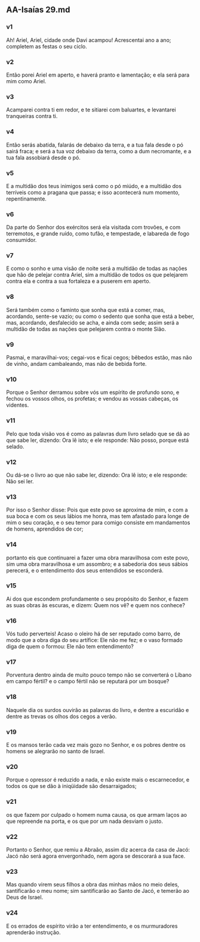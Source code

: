 ## AA-Isaías 29.md
### v1
 Ah! Ariel, Ariel, cidade onde Davi acampou! Acrescentai ano a ano; completem as festas o seu ciclo.
### v2
 Então porei Ariel em aperto, e haverá pranto e lamentação; e ela será para mim como Ariel.
### v3
 Acamparei contra ti em redor, e te sitiarei com baluartes, e levantarei tranqueiras contra ti.
### v4
 Então serás abatida, falarás de debaixo da terra, e a tua fala desde o pó sairá fraca; e será a tua voz debaixo da terra, como a dum necromante, e a tua fala assobiará desde o pó.
### v5
 E a multidão dos teus inimigos será como o pó miúdo, e a multidão dos terríveis como a pragana que passa; e isso acontecerá num momento, repentinamente.
### v6
 Da parte do Senhor dos exércitos será ela visitada com trovões, e com terremotos, e grande ruído, como tufão, e tempestade, e labareda de fogo consumidor.
### v7
 E como o sonho e uma visão de noite será a multidão de todas as nações que hão de pelejar contra Ariel, sim a multidão de todos os que pelejarem contra ela e contra a sua fortaleza e a puserem em aperto.
### v8
 Será também como o faminto que sonha que está a comer, mas, acordando, sente-se vazio; ou como o sedento que sonha que está a beber, mas, acordando, desfalecido se acha, e ainda com sede; assim será a multidão de todas as nações que pelejarem contra o monte Sião.
### v9
 Pasmai, e maravilhai-vos; cegai-vos e ficai cegos; bêbedos estão, mas não de vinho, andam cambaleando, mas não de bebida forte.
### v10
 Porque o Senhor derramou sobre vós um espírito de profundo sono, e fechou os vossos olhos, os profetas; e vendou as vossas cabeças, os videntes.
### v11
 Pelo que toda visão vos é como as palavras dum livro selado que se dá ao que sabe ler, dizendo: Ora lê isto; e ele responde: Não posso, porque está selado.
### v12
 Ou dá-se o livro ao que não sabe ler, dizendo: Ora lê isto; e ele responde: Não sei ler.
### v13
 Por isso o Senhor disse: Pois que este povo se aproxima de mim, e com a sua boca e com os seus lábios me honra, mas tem afastado para longe de mim o seu coração, e o seu temor para comigo consiste em mandamentos de homens, aprendidos de cor;
### v14
 portanto eis que continuarei a fazer uma obra maravilhosa com este povo, sim uma obra maravilhosa e um assombro; e a sabedoria dos seus sábios perecerá, e o entendimento dos seus entendidos se esconderá.
### v15
 Ai dos que escondem profundamente o seu propósito do Senhor, e fazem as suas obras às escuras, e dizem: Quem nos vê? e quem nos conhece?
### v16
 Vós tudo perverteis! Acaso o oleiro há de ser reputado como barro, de modo que a obra diga do seu artífice: Ele não me fez; e o vaso formado diga de quem o formou: Ele não tem entendimento?
### v17
 Porventura dentro ainda de muito pouco tempo não se converterá o Líbano em campo fértil? e o campo fértil não se reputará por um bosque?
### v18
 Naquele dia os surdos ouvirão as palavras do livro, e dentre a escuridão e dentre as trevas os olhos dos cegos a verão.
### v19
 E os mansos terão cada vez mais gozo no Senhor, e os pobres dentre os homens se alegrarão no santo de Israel.
### v20
 Porque o opressor é reduzido a nada, e não existe mais o escarnecedor, e todos os que se dão à iniqüidade são desarraigados;
### v21
 os que fazem por culpado o homem numa causa, os que armam laços ao que repreende na porta, e os que por um nada desviam o justo.
### v22
 Portanto o Senhor, que remiu a Abraão, assim diz acerca da casa de Jacó: Jacó não será agora envergonhado, nem agora se descorará a sua face.
### v23
 Mas quando virem seus filhos a obra das minhas mãos no meio deles, santificarão o meu nome; sim santificarão ao Santo de Jacó, e temerão ao Deus de Israel.
### v24
 E os errados de espírito virão a ter entendimento, e os murmuradores aprenderão instrução.
